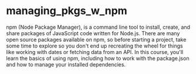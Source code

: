 # managing_pkgs_w_npm
npm (Node Package Manager), is a command line tool to install, create, and share packages of JavaScript code written for Node.js. There are many open source packages available on npm, so before starting a project, take some time to explore so you don't end up recreating the wheel for things like working with dates or fetching data from an API.  In this course, you'll learn the basics of using npm, including how to work with the package.json and how to manage your installed dependencies.
